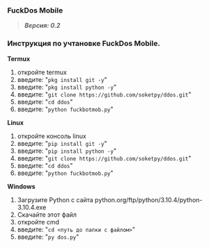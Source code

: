 ### FuckDos Mobile
> _**Версия: 0.2**_

###  Инструкция по учтановке FuckDos Mobile.

**Termux**

1) откройте termux
2) введите: "`pkg install git -y`"
3) введите: "`pkg install python -y`"
3) введите: "`git clone https://github.com/soketpy/ddos.git`"
4) введите: "`cd ddos`"
5) введите: "`python fuckbotmob.py`"

**Linux**

1) откройте консоль linux
2) введите: "`pip install git -y`"
3) введите: "`pip install python -y`"
3) введите: "`git clone https://github.com/soketpy/ddos.git`"
4) введите: "`cd ddos`"
5) введите: "`python fuckbotmob.py`"

**Windows**

1) Загрузите Python с сайта python.org/ftp/python/3.10.4/python-3.10.4.exe
2) Скачайте этот файл
3) откройте cmd
4) введите: "`cd <путь до папки с файлом>`"
5) введите: "`py dos.py`"
